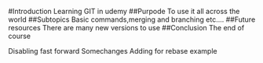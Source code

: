 #Introduction
Learning GIT in udemy
##Purpode
To use it all across the world
##Subtopics
Basic commands,merging and branching etc....
##Future resources
There are many new versions to use 
##Conclusion
The end of course

Disabling fast forward
Somechanges
Adding for rebase example